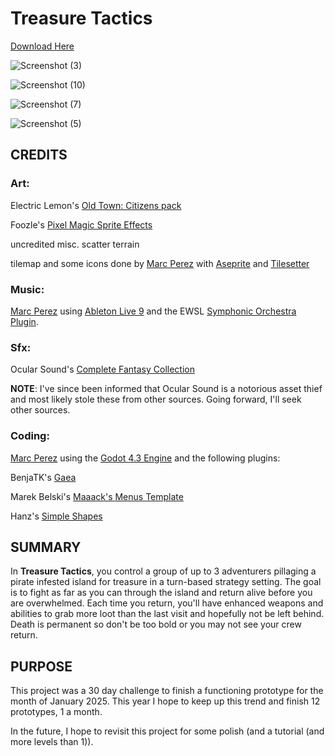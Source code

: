 # Treasure Tactics

[Download Here](https://chath.itch.io/treasure-tactics)

![Screenshot (3)](https://github.com/user-attachments/assets/dee36533-90dd-413c-a992-a502b39edd44)

![Screenshot (10)](https://github.com/user-attachments/assets/a7c7e309-7dce-4a84-9b8a-4bb187dce693)

![Screenshot (7)](https://github.com/user-attachments/assets/ea1ffa0f-014f-4635-979b-fdacccabc8bc)

![Screenshot (5)](https://github.com/user-attachments/assets/089e9dd7-acea-4d1f-aa38-913e2bb3598c)

## CREDITS

### **Art**:
Electric Lemon's [Old Town: Citizens pack](https://electriclemon.itch.io/citizens-guards-warriors)

Foozle's [Pixel Magic Sprite Effects](https://foozlecc.itch.io/pixel-magic-sprite-effects)

uncredited misc. scatter terrain

tilemap and some icons done by [Marc Perez](https://github.com/mperez68) with [Aseprite](https://www.aseprite.org/) and [Tilesetter](https://www.tilesetter.org/)

### **Music**:
[Marc Perez](https://github.com/mperez68) using [Ableton Live 9](https://www.ableton.com/en/blog/live-9-7-available-now/) and the EWSL [Symphonic Orchestra Plugin](https://www.soundsonline.com/orchestral/symphonic-orchestra).

### **Sfx**:
Ocular Sound's [Complete Fantasy Collection](https://ocularsounds.com/products/the-complete-fantasy-collection?_pos=1&_psq=fantasy&_ss=e&_v=1.0)

**NOTE**: I've since been informed that Ocular Sound is a notorious asset thief and most likely stole these from other sources. Going forward, I'll seek other sources.

### **Coding**:
[Marc Perez](https://github.com/mperez68) using the [Godot 4.3 Engine](https://godotengine.org/releases/4.3/) and the following plugins:

BenjaTK's [Gaea](https://github.com/BenjaTK/Gaea)

Marek Belski's [Maaack's Menus Template](https://github.com/Maaack/Godot-Menus-Template/tree/main)

Hanz's [Simple Shapes](https://godotengine.org/asset-library/asset/2583)

## SUMMARY
In **Treasure Tactics**, you control a group of up to 3 adventurers pillaging a pirate infested island for treasure in a turn-based strategy setting. The goal is to fight as far as you can through the island and return alive before you are overwhelmed. Each time you return, you'll have enhanced weapons and abilities to grab more loot than the last visit and hopefully not be left behind. Death is permanent so don't be too bold or you may not see your crew return.

## PURPOSE
This project was a 30 day challenge to finish a functioning prototype for the month of January 2025. This year I hope to keep up this trend and finish 12 prototypes, 1 a month.

In the future, I hope to revisit this project for some polish (and a tutorial (and more levels than 1)).

